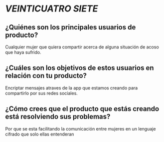 # **_VEINTICUATRO SIETE_**

## ¿Quiénes son los principales usuarios de producto?

Cualquier mujer que quiera compartir acerca de alguna situación de acoso que haya sufrido.

## ¿Cuáles son los objetivos de estos usuarios en relación con tu producto?

Encriptar mensajes atraves de la app que estamos creando para compartirlo por sus redes sociales.

## ¿Cómo crees que el producto que estás creando está resolviendo sus problemas?

Por que se esta facilitando la comunicación entre mujeres en un lenguaje cifrado que solo ellas entenderan

